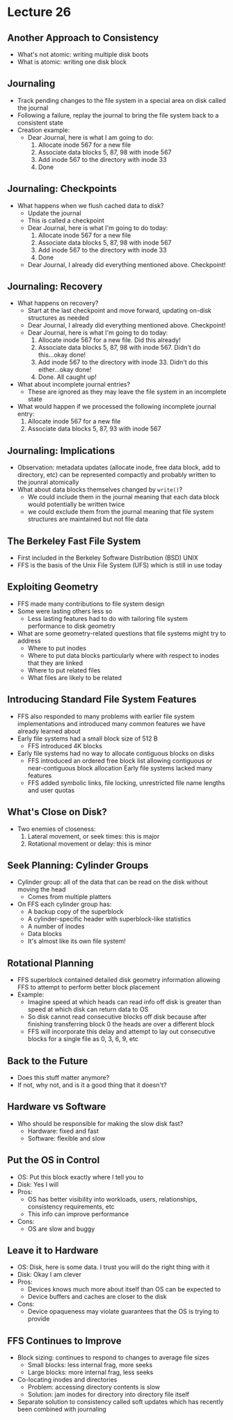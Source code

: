 # Lecture 26

## Another Approach to Consistency

- What's not atomic: writing multiple disk boots
- What is atomic: writing one disk block

## Journaling

- Track pending changes to the file system in a special area on disk called the journal
- Following a failure, replay the journal to bring the file system back to a consistent state
- Creation example:
    * Dear Journal, here is what I am going to do:
        1. Allocate inode 567 for a new file
        2. Associate data blocks 5, 87, 98 with inode 567
        3. Add inode 567 to the directory with inode 33
        4. Done

## Journaling: Checkpoints

- What happens when we flush cached data to disk?
    * Update the journal
    * This is called a checkpoint
    * Dear Journal, here is what I'm going to do today:
        1. Allocate inode 567 for a new file
        2. Associate data blocks 5, 87, 98 with inode 567
        3. Add inode 567 to the directory with inode 33
        4. Done
    * Dear Journal, I already did everything mentioned above. Checkpoint!

## Journaling: Recovery

- What happens on recovery?
    * Start at the last checkpoint and move forward, updating on-disk structures as needed
    * Dear Journal, I already did everything mentioned above. Checkpoint!
    * Dear Journal, here is what I'm going to do today:
        1. Allocate inode 567 for a new file. Did this already!
        2. Associate data blocks 5, 87, 98 with inode 567. Didn't do this...okay done!
        3. Add inode 567 to the directory with inode 33. Didn't do this either...okay done!
        4. Done. All caught up!
- What about incomplete journal entries?
    * These are ignored as they may leave the file system in an incomplete state
- What would happen if we processed the following incomplete journal entry:
    1. Allocate inode 567 for a new file
    2. Associate data blocks 5, 87, 93 with inode 567

## Journaling: Implications

- Observation: metadata updates (allocate inode, free data block, add to directory, etc) can be represented compactly and probably written to the jounral atomically
- What about data blocks themselves changed by `write()`?
    * We could include them in the journal meaning that each data block would potentially be written twice
    * we could exclude them from the journal meaning that file system structures are maintained but not file data

## The Berkeley Fast File System

- First included in the Berkeley Software Distribution (BSD) UNIX
- FFS is the basis of the Unix File System (UFS) which is still in use today

## Exploiting Geometry

- FFS made many contributions to file system design
- Some were lasting others less so
    * Less lasting features had to do with tailoring file system performance to disk geometry
- What are some geometry-related questions that file systems might try to address
    * Where to put inodes
    * Where to put data blocks particularly where with respect to inodes that they are linked
    * Where to put related files
    * What files are likely to be related

## Introducing Standard File System Features

- FFS also responded to many problems with earlier file system implementations and introduced many common features we have already learned about
- Early file systems had a small block size of 512 B
    * FFS introduced 4K blocks
- Early file systems had no way to allocate contiguous blocks on disks
    * FFS introduced an ordered free block list allowing contiguous or near-contiguous block allocation
Early file systems lacked many features
    * FFS added symbolic links, file locking, unrestricted file name lengths and user quotas

## What's Close on Disk?

- Two enemies of closeness:
    1. Lateral movement, or seek times: this is major
    2. Rotational movement or delay: this is minor

## Seek Planning: Cylinder Groups

- Cylinder group: all of the data that can be read on the disk without moving the head
    * Comes from multiple platters
- On FFS each cylinder group has:
    * A backup copy of the superblock
    * A cylinder-specific header with superblock-like statistics
    * A number of inodes
    * Data blocks
    * It's almost like its own file system!

## Rotational Planning

- FFS superblock contained detailed disk geometry information allowing FFS to attempt to perform better block placement
- Example:
    * Imagine speed at which heads can read info off disk is greater than speed at which disk can return data to OS
    * So disk cannot read consecutive blocks off disk because after finishing transferring block 0 the heads are over a different block
    * FFS will incorporate this delay and attempt to lay out consecutive blocks for a single file as 0, 3, 6, 9, etc

## Back to the Future

- Does this stuff matter anymore?
- If not, why not, and is it a good thing that it doesn't?

## Hardware vs Software

- Who should be responsible for making the slow disk fast?
    * Hardware: fixed and fast
    * Software: flexible and slow

## Put the OS in Control

- OS: Put this block exactly where I tell you to
- Disk: Yes I will
- Pros:
    * OS has better visibility into workloads, users, relationships, consistency requirements, etc
    * This info can improve performance
- Cons:
    * OS are slow and buggy

## Leave it to Hardware

- OS: Disk, here is some data. I trust you will do the right thing with it
- Disk: Okay I am clever
- Pros:
    * Devices knows much more about itself than OS can be expected to
    * Device buffers and caches are closer to the disk
- Cons:
    * Device opaqueness may violate guarantees that the OS is trying to provide

## FFS Continues to Improve

- Block sizing: continues to respond to changes to average file sizes
    * Small blocks: less internal frag, more seeks
    * Large blocks: more internal frag, less seeks
- Co-locating inodes and directories
    * Problem: accessing directory contents is slow
    * Solution: jam inodes for directory into directory file itself
- Separate solution to consistency called soft updates which has recently been combined with journaling